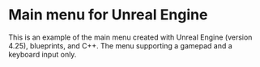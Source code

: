 # Main menu for Unreal Engine
This is an example of the main menu created with Unreal Engine (version 4.25), blueprints, and C++. The menu supporting a gamepad and a keyboard input only.
